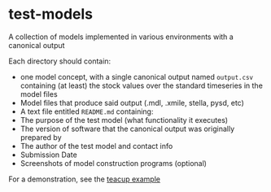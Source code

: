 # test-models
A collection of models implemented in various environments with a canonical output

Each directory should contain:
- one model concept, with a single canonical output named `output.csv` containing (at least) the stock values over the standard timeseries in the model files
- Model files that produce said output (.mdl, .xmile, stella, pysd, etc)
- A text file entitled `README.md` containing:
 - The purpose of the test model (what functionality it executes)
 - The version of software that the canonical output was originally prepared by
 - The author of the test model and contact info
 - Submission Date
- Screenshots of model construction programs (optional)

For a demonstration, see the [teacup example](https://github.com/SDXorg/test-models/tree/master/teacup)
